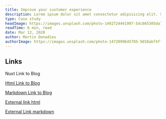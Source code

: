 ```yaml
---
title: Improve your customer experience
description: Lorem ipsum dolor sit amet consectetur adipisicing elit. Sint harum rerum voluptatem quo recusandae magni placeat saepe molestiae, sed excepturi cumque corporis perferendis hic.
type: Case study
headImage: https://images.unsplash.com/photo-1492724441997-5dc865305da7?ixlib=rb-1.2.1&ixqx=CnAyrLP8AU&ixid=eyJhcHBfaWQiOjEyMDd9&auto=format&fit=crop&w=1679&q=80
readTime: 6 min, read
date: Mar 12, 2020
author: Martin Donadieu
authorImage: https://images.unsplash.com/photo-1472099645785-5658abf4ff4e?ixlib=rb-1.2.1&ixqx=CnAyrLP8AU&ixid=eyJhcHBfaWQiOjEyMDd9&auto=format&fit=facearea&facepad=2&w=256&h=256&q=80
---
```


## Links

<nuxt-link to="/articles">Nuxt Link to Blog</nuxt-link>

<a href="/articles">Html Link to Blog</a>

[Markdown Link to Blog](/articles)

<a href="https://nuxtjs.org">External link html</a>

[External Link markdown](https://nuxtjs.org)
